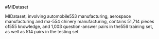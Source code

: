#MIDataset

MIDataset, involving automobile553 
manufacturing, aerospace manufacturing and ma-554
chinery manufacturing, contains 51,714 pieces of555
knowledge, and 1,003 question-answer pairs in the556
training set, as well as 514 pairs in the testing set
